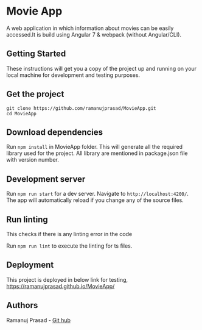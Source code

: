 # Movie App

A web application in which information about movies can be easily accessed.It is build using Angular 7 & webpack (without Angular/CLI).

## Getting Started

These instructions will get you a copy of the project up and running on your local machine for development and testing purposes.

## Get the project

```
git clone https://github.com/ramanujprasad/MovieApp.git
cd MovieApp
```
## Download dependencies

Run `npm install` in MovieApp folder. This will generate all the required library used for the project. All library are mentioned in package.json file with version number.

## Development server

Run `npm run start` for a dev server. Navigate to `http://localhost:4200/`. The app will automatically reload if you change any of the source files.

## Run linting

This checks if there is any linting error in the code

Run `npm run lint` to execute the linting for ts files.

## Deployment

This project is deployed in below link for testing,
https://ramanujprasad.github.io/MovieApp/

## Authors

Ramanuj Prasad - [Git hub](https://github.com/ramanujprasad/MovieApp)